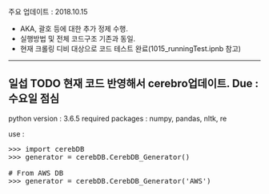 주요 업데이트 : 2018.10.15
  - AKA, 괄호 등에 대한 추가 정제 수행.
  - 실행방법 및 전체 코드구조 기존과 동일. 
  - 현재 크롤링 디비 대상으로 코드 테스트 완료(1015_runningTest.ipnb 참고)
---
일섭 TODO 현재 코드 반영해서 cerebro업데이트. Due : 수요일 점심
---

python version : 3.6.5
required packages : numpy, pandas, nltk, re

use :
<pre>
>>> import cerebDB
>>> generator = cerebDB.CerebDB_Generator()

# From AWS DB
>>> generator = cerebDB.CerebDB_Generator('AWS')
<code>
